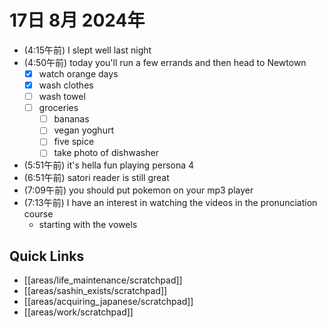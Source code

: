 # 17日 8月 2024年
- (4:15午前) I slept well last night
- (4:50午前) today you'll run a few errands and then head to Newtown
  - [x] watch orange days
  - [x] wash clothes
  - [ ] wash towel
  - [ ] groceries
    - [ ] bananas
    - [ ] vegan yoghurt
    - [ ] five spice
    - [ ] take photo of dishwasher
- (5:51午前) it's hella fun playing persona 4
- (6:51午前) satori reader is still great
- (7:09午前) you should put pokemon on your mp3 player
- (7:13午前) I have an interest in watching the videos in the pronunciation course
  - starting with the vowels






 



## Quick Links
- [[areas/life_maintenance/scratchpad]]
- [[areas/sashin_exists/scratchpad]]
- [[areas/acquiring_japanese/scratchpad]]
- [[areas/work/scratchpad]]
